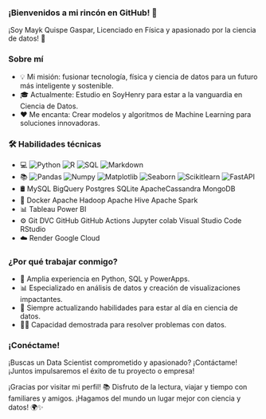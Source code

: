 ### ¡Bienvenidos a mi rincón en GitHub! 👋

¡Soy Mayk Quispe Gaspar, Licenciado en Física y apasionado por la ciencia de datos! 🚀

### Sobre mí
* 💡 Mi misión: fusionar tecnología, física y ciencia de datos para un futuro más inteligente y sostenible.
* 🎓 Actualmente: Estudio en SoyHenry para estar a la vanguardia en Ciencia de Datos.
* ❤️ Me encanta: Crear modelos y algoritmos de Machine Learning para soluciones innovadoras.

### 🛠  Habilidades técnicas
* 💻   ![Python](https://camo.githubusercontent.com/8717d68f9391c117fed2e684f1661d04825367eea9e812bce2316064552612cb/68747470733a2f2f696d672e736869656c64732e696f2f62616467652f2d507974686f6e2d3333333333333f7374796c653d666c6174266c6f676f3d707974686f6e)
![R](https://camo.githubusercontent.com/6570a712559ab2ff4bbb01d4dfe8eeb0a306a9ee067ed21fff83f2b7f84c135f/68747470733a2f2f696d672e736869656c64732e696f2f62616467652f2d522d3333333333333f7374796c653d666c6174266c6f676f3d52266c6f676f436f6c6f723d323736444333)
![SQL](https://camo.githubusercontent.com/9ddebb9a0e81cd89821ac06463148694cd43cfeac4dbe308301207acb026146b/68747470733a2f2f696d672e736869656c64732e696f2f62616467652f2d53514c2d3333333333333f7374796c653d666c6174266c6f676f3d73716c)
![Markdown](https://camo.githubusercontent.com/e792c861cfda991fb13d92dd4d0a1622ae8114dd853e907c924229c606a36a63/68747470733a2f2f696d672e736869656c64732e696f2f62616467652f2d4d61726b646f776e2d3333333333333f7374796c653d666c6174266c6f676f3d6d61726b646f776e)
* 📚   ![Pandas](https://camo.githubusercontent.com/9e78bb9f2ff1ef9379225ff2d6f5f016c2ac8fadc8f9216f3e494bcc267d7c7d/68747470733a2f2f696d672e736869656c64732e696f2f62616467652f2d50616e6461732d3333333333333f7374796c653d666c6174266c6f676f3d70616e646173) 
![Numpy](https://camo.githubusercontent.com/1217dd40533a97f01df526f5bdc8b8ba8d3051c19e5f9a8c5f6222ee69a67f8f/68747470733a2f2f696d672e736869656c64732e696f2f62616467652f2d4e756d70792d3333333333333f7374796c653d666c6174266c6f676f3d6e756d7079) 
![Matplotlib](https://camo.githubusercontent.com/403e5ce2d3ef6d224bea0c7c80a56163e2b45f6e22217763c8a120ef75a358ac/68747470733a2f2f696d672e736869656c64732e696f2f62616467652f2d4d6174706c6f746c69622d3333333333333f7374796c653d666c6174266c6f676f3d6d6174706c6f746c6962) 
![Seaborn](https://camo.githubusercontent.com/e201375c38daa6072b01be9a990ce739894b45a4ba22e2d6810b595510d04237/68747470733a2f2f696d672e736869656c64732e696f2f62616467652f2d536561626f726e2d3333333333333f7374796c653d666c6174266c6f676f3d736561626f726e) 
![Scikitlearn](https://camo.githubusercontent.com/0cbd82d151ebc6cf0889321c64b47794fe45a26387500c2dea0f0df649122d23/68747470733a2f2f696d672e736869656c64732e696f2f62616467652f2d5363696b69746c6561726e2d3333333333333f7374796c653d666c6174266c6f676f3d7363696b69746c6561726e) 
![FastAPI](https://camo.githubusercontent.com/245478b20015f27783b824f67d3e8555430444236e71746b872b67f6db7c1b54/68747470733a2f2f696d672e736869656c64732e696f2f62616467652f2d466173744150492d3333333333333f7374796c653d666c6174266c6f676f3d66617374617069)
* 🛢   MySQL BigQuery Postgres SQLite ApacheCassandra MongoDB
* 🔧   Docker Apache Hadoop Apache Hive Apache Spark
* 📊   Tableau Power BI
* ⚙️   Git DVC GitHub GitHub Actions Jupyter colab Visual Studio Code RStudio
* ☁️   Render Google Cloud


### ¿Por qué trabajar conmigo?
* 💼 Amplia experiencia en Python, SQL y PowerApps.
* 📊 Especializado en análisis de datos y creación de visualizaciones impactantes.
* 🌱 Siempre actualizando habilidades para estar al día en ciencia de datos.
* 👨‍💼 Capacidad demostrada para resolver problemas con datos.

### ¡Conéctame!
¡Buscas un Data Scientist comprometido y apasionado? ¡Contáctame! ¡Juntos impulsaremos el éxito de tu proyecto o empresa!

¡Gracias por visitar mi perfil! 📚 Disfruto de la lectura, viajar y tiempo con familiares y amigos. ¡Hagamos del mundo un lugar mejor con ciencia y datos! 🌍✨

<!--
**MAYKJOEL/MAYKJOEL** is a ✨ _special_ ✨ repository because its `README.md` (this file) appears on your GitHub profile.

Here are some ideas to get you started:

- 🔭 I’m currently working on ...
- 🌱 I’m currently learning ...
- 👯 I’m looking to collaborate on ...
- 🤔 I’m looking for help with ...
- 💬 Ask me about ...
- 📫 How to reach me: ...
- 😄 Pronouns: ...
- ⚡ Fun fact: ...
-->
